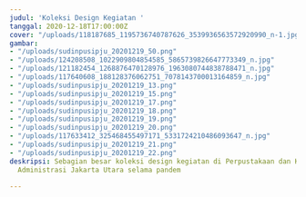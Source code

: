 ```yaml
---
judul: 'Koleksi Design Kegiatan '
tanggal: 2020-12-18T17:00:00Z
cover: "/uploads/118187685_1195736740787626_3539936563572920990_n-1.jpg"
gambar:
- "/uploads/sudinpusipju_20201219_50.png"
- "/uploads/124208508_1022909804854585_5865739826647773349_n.jpg"
- "/uploads/121182454_1268876470128976_1963080744838788471_n.jpg"
- "/uploads/117640608_188128376062751_7078143700013164859_n.jpg"
- "/uploads/sudinpusipju_20201219_13.png"
- "/uploads/sudinpusipju_20201219_15.png"
- "/uploads/sudinpusipju_20201219_17.png"
- "/uploads/sudinpusipju_20201219_18.png"
- "/uploads/sudinpusipju_20201219_19.png"
- "/uploads/sudinpusipju_20201219_20.png"
- "/uploads/117633412_325468455497171_5331724210486093647_n.jpg"
- "/uploads/sudinpusipju_20201219_21.png"
- "/uploads/sudinpusipju_20201219_22.png"
deskripsi: Sebagian besar koleksi design kegiatan di Perpustakaan dan Kearsipan Kota
  Administrasi Jakarta Utara selama pandem

---
```

